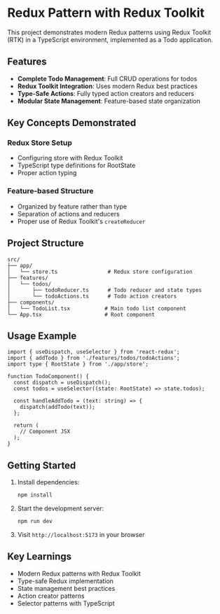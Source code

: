 # Redux Pattern with Redux Toolkit

This project demonstrates modern Redux patterns using Redux Toolkit (RTK) in a TypeScript environment, implemented as a Todo application.

## Features

- **Complete Todo Management**: Full CRUD operations for todos
- **Redux Toolkit Integration**: Uses modern Redux best practices
- **Type-Safe Actions**: Fully typed action creators and reducers
- **Modular State Management**: Feature-based state organization

## Key Concepts Demonstrated

### Redux Store Setup
- Configuring store with Redux Toolkit
- TypeScript type definitions for RootState
- Proper action typing

### Feature-based Structure
- Organized by feature rather than type
- Separation of actions and reducers
- Proper use of Redux Toolkit's `createReducer`

## Project Structure

```
src/
├── app/
│   └── store.ts                # Redux store configuration
├── features/
│   └── todos/
│       ├── todoReducer.ts      # Todo reducer and state types
│       └── todoActions.ts      # Todo action creators
├── components/
│   └── TodoList.tsx           # Main todo list component
└── App.tsx                    # Root component
```

## Usage Example

```tsx
import { useDispatch, useSelector } from 'react-redux';
import { addTodo } from './features/todos/todoActions';
import type { RootState } from './app/store';

function TodoComponent() {
  const dispatch = useDispatch();
  const todos = useSelector((state: RootState) => state.todos);

  const handleAddTodo = (text: string) => {
    dispatch(addTodo(text));
  };

  return (
    // Component JSX
  );
}
```

## Getting Started

1. Install dependencies:
   ```bash
   npm install
   ```

2. Start the development server:
   ```bash
   npm run dev
   ```

3. Visit `http://localhost:5173` in your browser

## Key Learnings
- Modern Redux patterns with Redux Toolkit
- Type-safe Redux implementation
- State management best practices
- Action creator patterns
- Selector patterns with TypeScript
